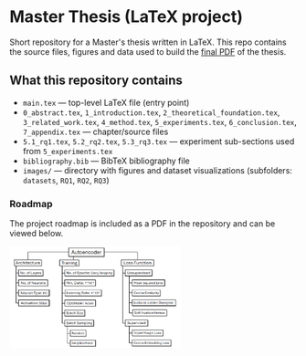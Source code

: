 # Master Thesis (LaTeX project)

Short repository for a Master's thesis written in LaTeX. This repo contains the source files, figures and data used to build the [final PDF](Masterarbeit___Atakan_Kara.pdf) of the thesis.

## What this repository contains

- `main.tex` — top-level LaTeX file (entry point)
- `0_abstract.tex`, `1_introduction.tex`, `2_theoretical_foundation.tex`, `3_related_work.tex`, `4_method.tex`, `5_experiments.tex`, `6_conclusion.tex`, `7_appendix.tex` — chapter/source files
- `5.1_rq1.tex`, `5.2_rq2.tex`, `5.3_rq3.tex` — experiment sub-sections used from `5_experiments.tex`
- `bibliography.bib` — BibTeX bibliography file
- `images/` — directory with figures and dataset visualizations (subfolders: `datasets`, `RQ1`, `RQ2`, `RQ3`)

### Roadmap

The project roadmap is included as a PDF in the repository and can be viewed below.

<p>
  <img src="images/roadmap.png" alt="Roadmap" style="max-width:300px;">
</p>
